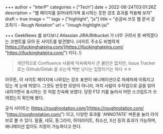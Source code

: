 +++
author = "InterP"
categories = ["Tech"]
date = 2022-06-24T03:01:26Z
description = "웹 페이지를 읽어내려가며 표시하는 듯한 강조 효과를 적용해 보자"
draft = true
image = ""
tags = ["highlight", "js"]
title = "손글씨 쓰듯 웹 문서 강조하기 - Rough Notation"
url = "/rough-highlight-js/"

+++
GeekNews 를 보다보니 Atlassian JIRA/Bitbucket 가 너무 구려서 못 써먹겠다는 코멘트를 모아 둔 사이트를 발견했다. (사이트 주소도 비범하게 [https://ifuckinghatejira.com/](https://ifuckinghatejira.com/ "https://ifuckinghatejira.com/") 이다..!) 

> 개인적으로 Confluence 사용에 익숙해져서 큰 불만은 없지만, Issue Tracker 로는 Github/Gitlab 을 쓰는게 백번 낫다는 입장이기는 하다 ㅎㅎ 

아무튼, 이 사이트 페이지에 나와있는 강조 표현이 애니메이션으로 차례차례 이뤄지고 있는 게 눈에 띄었다. 그것도 반듯한 모양이 아니라, 마치 사람이 수작업으로 글을 읽어내려가면서 표시하는 것 처럼 친숙해 보였다. 당장 F12 키를 눌러서 어떤 스크립트가 쓰여졌는지 확인해 봤다.

공식 사이트는 [https://roughnotation.com/](https://roughnotation.com/ "https://roughnotation.com/") 이고, 다양한 효과를 'ANNOTATE' 버튼을 눌러 라이브로 볼 수 있다. 밑줄, 네모, 동그라미, 하이라이트, 취소선, X선 등의 효과가 가능하며, 애니메이션 없이도 지정이 가능하다고 한다.